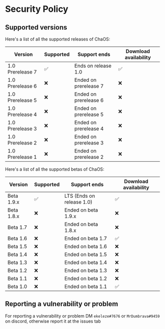 # Security Policy

## Supported versions

Here's a list of all the supported releases of ChaOS:

| Version  | Supported              | Support ends | Download availability |
| -------- | ---------------------- | ------------ | --------------------- |
| 1.0 Prerelease 7 | :white_check_mark: | Ends on release 1.0 | :white_check_mark: |
| 1.0 Prerelease 6 | :x:                | Ended on prerelease 7 | :x:                |
| 1.0 Prerelease 5 | :x:                | Ended on prerelease 6 | :x:                |
| 1.0 Prerelease 4 | :x:                | Ended on prerelease 5 | :x:                |
| 1.0 Prerelease 3 | :x:                | Ended on prerelease 4 | :x:                |
| 1.0 Prerelease 2 | :x:                | Ended on prerelease 3 | :x:                |
| 1.0 Prerelease 1 | :x:                | Ended on prerelease 2 | :x:                |

Here's a list of all the supported betas of ChaOS:

| Version  | Supported              | Support ends | Download availability |
| -------- | ---------------------- | ------------ | --------------------- |
| Beta 1.9.x   | :white_check_mark: | LTS (Ends on release 1.0) | :white_check_mark: |
| Beta 1.8.x   | :x:                | Ended on beta 1.9.x | :x:                |
| Beta 1.7     | :x:                | Ended on beta 1.8.x | :x:                |
| Beta 1.6     | :x:                | Ended on beta 1.7 | :white_check_mark: |
| Beta 1.5     | :x:                | Ended on beta 1.6 | :x:                |
| Beta 1.4     | :x:                | Ended on beta 1.5 | :x:                |
| Beta 1.3     | :x:                | Ended on beta 1.4 | :x:                |
| Beta 1.2     | :x:                | Ended on beta 1.3 | :x:                |
| Beta 1.1     | :x:                | Ended on beta 1.2 | :x:                |
| Beta 1.0     | :x:                | Ended on beta 1.1 | :white_check_mark: |

## Reporting a vulnerability or problem

For reporting a vulnerability or problem DM ``ekeleze#7676`` or ``MrDumbrava#9459`` on discord, otherwise report it at the issues tab
